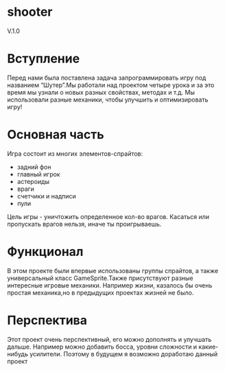 # shooter
V.1.0
#  Вступление
  Перед нами была поставлена задача запрограммировать игру под названием “Шутер”.Мы работали над проектом четыре урока и за это время мы узнали о новых разных  свойствах, методах и т.д. Мы использовали разные механики, чтобы улучшить и оптимизировать игру!
#  Основная часть
  Игра состоит из многих элементов-спрайтов:
  * задний фон
  * главный игрок
  * астероиды
  * враги
  * счетчики и надписи
  * пули
  
 Цель игры - уничтожить определенное кол-во врагов. Касаться или пропускать врагов нельзя, иначе ты проигрываешь. 
#  Функционал 
 В этом проекте были впервые использованы группы спрайтов, а также универсальный класс GameSprite.Также присутствуют разные интересные игровые механики.
 Например жизни, казалось бы очень простая механика,но в предыдущих проектах жизней не было.
#  Перспектива
 Этот проект очень перспективный, его можно дополнять и улучшать дальше. Например можно добавить босса, уровни сложности и какие-нибудь усилители.
 Поэтому в будущем я возможно доработаю данный проект
